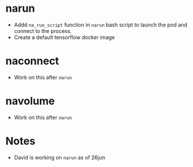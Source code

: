 # narun

- Addd `na_run_script` function in `narun` bash script to launch the pod and connect to the process.
- Create a default tensorflow docker image

# naconnect

- Work on this after `narun`

# navolume

- Work on this after `narun`


# Notes

- David is working on `narun` as of 26jun